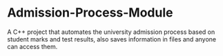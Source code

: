 # Admission-Process-Module
A C++ project that automates the university admission process based on student marks and test results, also saves information in files and anyone can access them.
